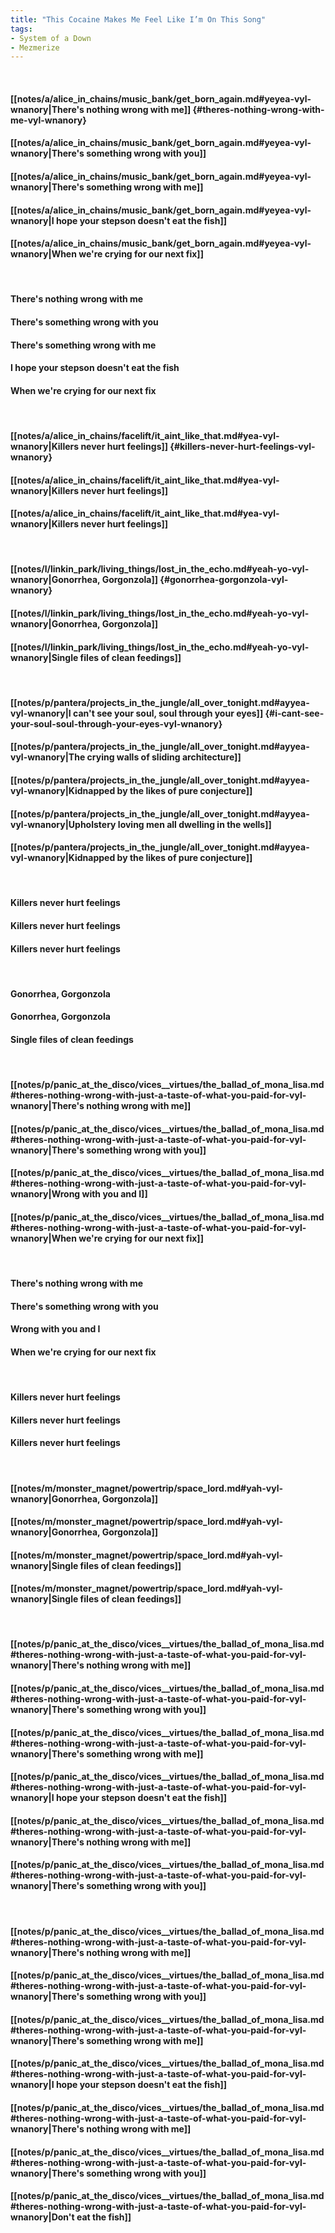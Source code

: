 ```yaml
---
title: "This Cocaine Makes Me Feel Like I’m On This Song"
tags:
- System of a Down
- Mezmerize
---
```

&nbsp;
#### [[notes/a/alice_in_chains/music_bank/get_born_again.md#yeyea-vyl-wnanory|There's nothing wrong with me]] {#theres-nothing-wrong-with-me-vyl-wnanory}
#### [[notes/a/alice_in_chains/music_bank/get_born_again.md#yeyea-vyl-wnanory|There's something wrong with you]]
#### [[notes/a/alice_in_chains/music_bank/get_born_again.md#yeyea-vyl-wnanory|There's something wrong with me]]
#### [[notes/a/alice_in_chains/music_bank/get_born_again.md#yeyea-vyl-wnanory|I hope your stepson doesn't eat the fish]]
#### [[notes/a/alice_in_chains/music_bank/get_born_again.md#yeyea-vyl-wnanory|When we're crying for our next fix]]
&nbsp;
#### There's nothing wrong with me
#### There's something wrong with you
#### There's something wrong with me
#### I hope your stepson doesn't eat the fish
#### When we're crying for our next fix
&nbsp;
#### [[notes/a/alice_in_chains/facelift/it_aint_like_that.md#yea-vyl-wnanory|Killers never hurt feelings]] {#killers-never-hurt-feelings-vyl-wnanory}
#### [[notes/a/alice_in_chains/facelift/it_aint_like_that.md#yea-vyl-wnanory|Killers never hurt feelings]]
#### [[notes/a/alice_in_chains/facelift/it_aint_like_that.md#yea-vyl-wnanory|Killers never hurt feelings]]
&nbsp;
#### [[notes/l/linkin_park/living_things/lost_in_the_echo.md#yeah-yo-vyl-wnanory|Gonorrhea, Gorgonzola]] {#gonorrhea-gorgonzola-vyl-wnanory}
#### [[notes/l/linkin_park/living_things/lost_in_the_echo.md#yeah-yo-vyl-wnanory|Gonorrhea, Gorgonzola]]
#### [[notes/l/linkin_park/living_things/lost_in_the_echo.md#yeah-yo-vyl-wnanory|Single files of clean feedings]]
&nbsp;
#### [[notes/p/pantera/projects_in_the_jungle/all_over_tonight.md#ayyea-vyl-wnanory|I can't see your soul, soul through your eyes]] {#i-cant-see-your-soul-soul-through-your-eyes-vyl-wnanory}
#### [[notes/p/pantera/projects_in_the_jungle/all_over_tonight.md#ayyea-vyl-wnanory|The crying walls of sliding architecture]]
#### [[notes/p/pantera/projects_in_the_jungle/all_over_tonight.md#ayyea-vyl-wnanory|Kidnapped by the likes of pure conjecture]]
#### [[notes/p/pantera/projects_in_the_jungle/all_over_tonight.md#ayyea-vyl-wnanory|Upholstery loving men all dwelling in the wells]]
#### [[notes/p/pantera/projects_in_the_jungle/all_over_tonight.md#ayyea-vyl-wnanory|Kidnapped by the likes of pure conjecture]]
&nbsp;
#### Killers never hurt feelings
#### Killers never hurt feelings
#### Killers never hurt feelings
&nbsp;
#### Gonorrhea, Gorgonzola
#### Gonorrhea, Gorgonzola
#### Single files of clean feedings
&nbsp;
#### [[notes/p/panic_at_the_disco/vices__virtues/the_ballad_of_mona_lisa.md#theres-nothing-wrong-with-just-a-taste-of-what-you-paid-for-vyl-wnanory|There's nothing wrong with me]]
#### [[notes/p/panic_at_the_disco/vices__virtues/the_ballad_of_mona_lisa.md#theres-nothing-wrong-with-just-a-taste-of-what-you-paid-for-vyl-wnanory|There's something wrong with you]]
#### [[notes/p/panic_at_the_disco/vices__virtues/the_ballad_of_mona_lisa.md#theres-nothing-wrong-with-just-a-taste-of-what-you-paid-for-vyl-wnanory|Wrong with you and I]]
#### [[notes/p/panic_at_the_disco/vices__virtues/the_ballad_of_mona_lisa.md#theres-nothing-wrong-with-just-a-taste-of-what-you-paid-for-vyl-wnanory|When we're crying for our next fix]]
&nbsp;
#### There's nothing wrong with me
#### There's something wrong with you
#### Wrong with you and I
#### When we're crying for our next fix
&nbsp;
#### Killers never hurt feelings
#### Killers never hurt feelings
#### Killers never hurt feelings
&nbsp;
#### [[notes/m/monster_magnet/powertrip/space_lord.md#yah-vyl-wnanory|Gonorrhea, Gorgonzola]]
#### [[notes/m/monster_magnet/powertrip/space_lord.md#yah-vyl-wnanory|Gonorrhea, Gorgonzola]]
#### [[notes/m/monster_magnet/powertrip/space_lord.md#yah-vyl-wnanory|Single files of clean feedings]]
#### [[notes/m/monster_magnet/powertrip/space_lord.md#yah-vyl-wnanory|Single files of clean feedings]]
&nbsp;
#### [[notes/p/panic_at_the_disco/vices__virtues/the_ballad_of_mona_lisa.md#theres-nothing-wrong-with-just-a-taste-of-what-you-paid-for-vyl-wnanory|There's nothing wrong with me]]
#### [[notes/p/panic_at_the_disco/vices__virtues/the_ballad_of_mona_lisa.md#theres-nothing-wrong-with-just-a-taste-of-what-you-paid-for-vyl-wnanory|There's something wrong with you]]
#### [[notes/p/panic_at_the_disco/vices__virtues/the_ballad_of_mona_lisa.md#theres-nothing-wrong-with-just-a-taste-of-what-you-paid-for-vyl-wnanory|There's something wrong with me]]
#### [[notes/p/panic_at_the_disco/vices__virtues/the_ballad_of_mona_lisa.md#theres-nothing-wrong-with-just-a-taste-of-what-you-paid-for-vyl-wnanory|I hope your stepson doesn't eat the fish]]
#### [[notes/p/panic_at_the_disco/vices__virtues/the_ballad_of_mona_lisa.md#theres-nothing-wrong-with-just-a-taste-of-what-you-paid-for-vyl-wnanory|There's nothing wrong with me]]
#### [[notes/p/panic_at_the_disco/vices__virtues/the_ballad_of_mona_lisa.md#theres-nothing-wrong-with-just-a-taste-of-what-you-paid-for-vyl-wnanory|There's something wrong with you]]
&nbsp;
#### [[notes/p/panic_at_the_disco/vices__virtues/the_ballad_of_mona_lisa.md#theres-nothing-wrong-with-just-a-taste-of-what-you-paid-for-vyl-wnanory|There's nothing wrong with me]]
#### [[notes/p/panic_at_the_disco/vices__virtues/the_ballad_of_mona_lisa.md#theres-nothing-wrong-with-just-a-taste-of-what-you-paid-for-vyl-wnanory|There's something wrong with you]]
#### [[notes/p/panic_at_the_disco/vices__virtues/the_ballad_of_mona_lisa.md#theres-nothing-wrong-with-just-a-taste-of-what-you-paid-for-vyl-wnanory|There's something wrong with me]]
#### [[notes/p/panic_at_the_disco/vices__virtues/the_ballad_of_mona_lisa.md#theres-nothing-wrong-with-just-a-taste-of-what-you-paid-for-vyl-wnanory|I hope your stepson doesn't eat the fish]]
#### [[notes/p/panic_at_the_disco/vices__virtues/the_ballad_of_mona_lisa.md#theres-nothing-wrong-with-just-a-taste-of-what-you-paid-for-vyl-wnanory|There's nothing wrong with me]]
#### [[notes/p/panic_at_the_disco/vices__virtues/the_ballad_of_mona_lisa.md#theres-nothing-wrong-with-just-a-taste-of-what-you-paid-for-vyl-wnanory|There's something wrong with you]]
#### [[notes/p/panic_at_the_disco/vices__virtues/the_ballad_of_mona_lisa.md#theres-nothing-wrong-with-just-a-taste-of-what-you-paid-for-vyl-wnanory|Don't eat the fish]]
